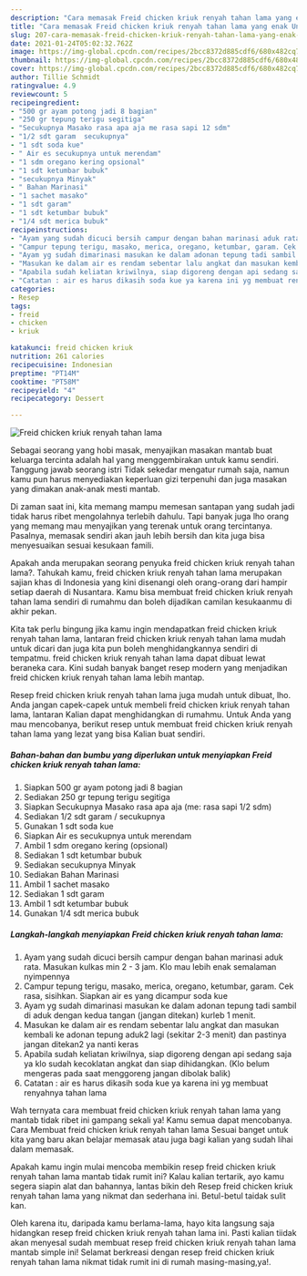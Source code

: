 ```yaml
---
description: "Cara memasak Freid chicken kriuk renyah tahan lama yang enak Untuk Jualan"
title: "Cara memasak Freid chicken kriuk renyah tahan lama yang enak Untuk Jualan"
slug: 207-cara-memasak-freid-chicken-kriuk-renyah-tahan-lama-yang-enak-untuk-jualan
date: 2021-01-24T05:02:32.762Z
image: https://img-global.cpcdn.com/recipes/2bcc8372d885cdf6/680x482cq70/freid-chicken-kriuk-renyah-tahan-lama-foto-resep-utama.jpg
thumbnail: https://img-global.cpcdn.com/recipes/2bcc8372d885cdf6/680x482cq70/freid-chicken-kriuk-renyah-tahan-lama-foto-resep-utama.jpg
cover: https://img-global.cpcdn.com/recipes/2bcc8372d885cdf6/680x482cq70/freid-chicken-kriuk-renyah-tahan-lama-foto-resep-utama.jpg
author: Tillie Schmidt
ratingvalue: 4.9
reviewcount: 5
recipeingredient:
- "500 gr ayam potong jadi 8 bagian"
- "250 gr tepung terigu segitiga"
- "Secukupnya Masako rasa apa aja me rasa sapi 12 sdm"
- "1/2 sdt garam  secukupnya"
- "1 sdt soda kue"
- " Air es secukupnya untuk merendam"
- "1 sdm oregano kering opsional"
- "1 sdt ketumbar bubuk"
- "secukupnya Minyak"
- " Bahan Marinasi"
- "1 sachet masako"
- "1 sdt garam"
- "1 sdt ketumbar bubuk"
- "1/4 sdt merica bubuk"
recipeinstructions:
- "Ayam yang sudah dicuci bersih campur dengan bahan marinasi aduk rata. Masukan kulkas min 2 - 3 jam. Klo mau lebih enak semalaman nyimpennya"
- "Campur tepung terigu, masako, merica, oregano, ketumbar, garam. Cek rasa, sisihkan. Siapkan air es yang dicampur soda kue"
- "Ayam yg sudah dimarinasi masukan ke dalam adonan tepung tadi sambil di aduk dengan kedua tangan (jangan ditekan) kurleb 1 menit."
- "Masukan ke dalam air es rendam sebentar lalu angkat dan masukan kembali ke adonan tepung aduk2 lagi (sekitar 2-3 menit) dan pastinya jangan ditekan2 ya nanti keras"
- "Apabila sudah keliatan kriwilnya, siap digoreng dengan api sedang saja ya klo sudah kecoklatan angkat dan siap dihidangkan. (Klo belum mengeras pada saat menggoreng jangan dibolak balik)"
- "Catatan : air es harus dikasih soda kue ya karena ini yg membuat renyahnya tahan lama"
categories:
- Resep
tags:
- freid
- chicken
- kriuk

katakunci: freid chicken kriuk 
nutrition: 261 calories
recipecuisine: Indonesian
preptime: "PT14M"
cooktime: "PT58M"
recipeyield: "4"
recipecategory: Dessert

---
```



![Freid chicken kriuk renyah tahan lama](https://img-global.cpcdn.com/recipes/2bcc8372d885cdf6/680x482cq70/freid-chicken-kriuk-renyah-tahan-lama-foto-resep-utama.jpg)

Sebagai seorang yang hobi masak, menyajikan masakan mantab buat keluarga tercinta adalah hal yang menggembirakan untuk kamu sendiri. Tanggung jawab seorang istri Tidak sekedar mengatur rumah saja, namun kamu pun harus menyediakan keperluan gizi terpenuhi dan juga masakan yang dimakan anak-anak mesti mantab.

Di zaman  saat ini, kita memang mampu memesan santapan yang sudah jadi tidak harus ribet mengolahnya terlebih dahulu. Tapi banyak juga lho orang yang memang mau menyajikan yang terenak untuk orang tercintanya. Pasalnya, memasak sendiri akan jauh lebih bersih dan kita juga bisa menyesuaikan sesuai kesukaan famili. 



Apakah anda merupakan seorang penyuka freid chicken kriuk renyah tahan lama?. Tahukah kamu, freid chicken kriuk renyah tahan lama merupakan sajian khas di Indonesia yang kini disenangi oleh orang-orang dari hampir setiap daerah di Nusantara. Kamu bisa membuat freid chicken kriuk renyah tahan lama sendiri di rumahmu dan boleh dijadikan camilan kesukaanmu di akhir pekan.

Kita tak perlu bingung jika kamu ingin mendapatkan freid chicken kriuk renyah tahan lama, lantaran freid chicken kriuk renyah tahan lama mudah untuk dicari dan juga kita pun boleh menghidangkannya sendiri di tempatmu. freid chicken kriuk renyah tahan lama dapat dibuat lewat beraneka cara. Kini sudah banyak banget resep modern yang menjadikan freid chicken kriuk renyah tahan lama lebih mantap.

Resep freid chicken kriuk renyah tahan lama juga mudah untuk dibuat, lho. Anda jangan capek-capek untuk membeli freid chicken kriuk renyah tahan lama, lantaran Kalian dapat menghidangkan di rumahmu. Untuk Anda yang mau mencobanya, berikut resep untuk membuat freid chicken kriuk renyah tahan lama yang lezat yang bisa Kalian buat sendiri.

<!--inarticleads1-->

##### Bahan-bahan dan bumbu yang diperlukan untuk menyiapkan Freid chicken kriuk renyah tahan lama:

1. Siapkan 500 gr ayam potong jadi 8 bagian
1. Sediakan 250 gr tepung terigu segitiga
1. Siapkan Secukupnya Masako rasa apa aja (me: rasa sapi 1/2 sdm)
1. Sediakan 1/2 sdt garam / secukupnya
1. Gunakan 1 sdt soda kue
1. Siapkan  Air es secukupnya untuk merendam
1. Ambil 1 sdm oregano kering (opsional)
1. Sediakan 1 sdt ketumbar bubuk
1. Sediakan secukupnya Minyak
1. Sediakan  Bahan Marinasi
1. Ambil 1 sachet masako
1. Sediakan 1 sdt garam
1. Ambil 1 sdt ketumbar bubuk
1. Gunakan 1/4 sdt merica bubuk




<!--inarticleads2-->

##### Langkah-langkah menyiapkan Freid chicken kriuk renyah tahan lama:

1. Ayam yang sudah dicuci bersih campur dengan bahan marinasi aduk rata. Masukan kulkas min 2 - 3 jam. Klo mau lebih enak semalaman nyimpennya
1. Campur tepung terigu, masako, merica, oregano, ketumbar, garam. Cek rasa, sisihkan. Siapkan air es yang dicampur soda kue
1. Ayam yg sudah dimarinasi masukan ke dalam adonan tepung tadi sambil di aduk dengan kedua tangan (jangan ditekan) kurleb 1 menit.
1. Masukan ke dalam air es rendam sebentar lalu angkat dan masukan kembali ke adonan tepung aduk2 lagi (sekitar 2-3 menit) dan pastinya jangan ditekan2 ya nanti keras
1. Apabila sudah keliatan kriwilnya, siap digoreng dengan api sedang saja ya klo sudah kecoklatan angkat dan siap dihidangkan. (Klo belum mengeras pada saat menggoreng jangan dibolak balik)
1. Catatan : air es harus dikasih soda kue ya karena ini yg membuat renyahnya tahan lama




Wah ternyata cara membuat freid chicken kriuk renyah tahan lama yang mantab tidak ribet ini gampang sekali ya! Kamu semua dapat mencobanya. Cara Membuat freid chicken kriuk renyah tahan lama Sesuai banget untuk kita yang baru akan belajar memasak atau juga bagi kalian yang sudah lihai dalam memasak.

Apakah kamu ingin mulai mencoba membikin resep freid chicken kriuk renyah tahan lama mantab tidak rumit ini? Kalau kalian tertarik, ayo kamu segera siapin alat dan bahannya, lantas bikin deh Resep freid chicken kriuk renyah tahan lama yang nikmat dan sederhana ini. Betul-betul taidak sulit kan. 

Oleh karena itu, daripada kamu berlama-lama, hayo kita langsung saja hidangkan resep freid chicken kriuk renyah tahan lama ini. Pasti kalian tiidak akan menyesal sudah membuat resep freid chicken kriuk renyah tahan lama mantab simple ini! Selamat berkreasi dengan resep freid chicken kriuk renyah tahan lama nikmat tidak rumit ini di rumah masing-masing,ya!.

